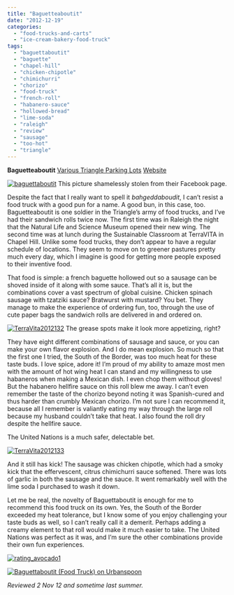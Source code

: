 ```yaml
---
title: "Baguetteaboutit"
date: "2012-12-19"
categories:
  - "food-trucks-and-carts"
  - "ice-cream-bakery-food-truck"
tags:
  - "baguettaboutit"
  - "baguette"
  - "chapel-hill"
  - "chicken-chipotle"
  - "chimichurri"
  - "chorizo"
  - "food-truck"
  - "french-roll"
  - "habanero-sauce"
  - "hollowed-bread"
  - "lime-soda"
  - "raleigh"
  - "review"
  - "sausage"
  - "too-hot"
  - "triangle"
---
```


**Baguetteaboutit** [Various Triangle Parking Lots](http://baguettaboutit.com/schedule/) [Website](http://baguettaboutit.com/)




<div class="caption">

[![](http://s3.amazonaws.com/thegourmez-wpmedia/2012/12/baguettaboutit.jpg "baguettaboutit")](http://s3.amazonaws.com/thegourmez-wpmedia/2012/12/baguettaboutit.jpg) This picture shamelessly stolen from their Facebook page.</div>


Despite the fact that I really want to spell it _bahgeddaboudit_, I can’t resist a food truck with a good pun for a name. A good bun, in this case, too. Baguetteaboutit is one soldier in the Triangle’s army of food trucks, and I’ve had their sandwich rolls twice now. The first time was in Raleigh the night that the Natural Life and Science Museum opened their new wing. The second time was at lunch during the Sustainable Classroom at TerraVITA in Chapel Hill. Unlike some food trucks, they don’t appear to have a regular schedule of locations. They seem to move on to greener pastures pretty much every day, which I imagine is good for getting more people exposed to their inventive food.

That food is simple: a french baguette hollowed out so a sausage can be shoved inside of it along with some sauce. That’s all it is, but the combinations cover a vast spectrum of global cuisine. Chicken spinach sausage with tzatziki sauce? Bratwurst with mustard? You bet. They manage to make the experience of ordering fun, too, through the use of cute paper bags the sandwich rolls are delivered in and ordered on.




<div class="caption">

[![](http://s3.amazonaws.com/thegourmez-wpmedia/2012/12/TerraVita2012132.jpg "TerraVita2012132")](http://s3.amazonaws.com/thegourmez-wpmedia/2012/12/TerraVita2012132.jpg) The grease spots make it look more appetizing, right?</div>


They have eight different combinations of sausage and sauce, or you can make your own flavor explosion. And I do mean explosion. So much so that the first one I tried, the South of the Border, was too much heat for these taste buds. I love spice, adore it! I’m proud of my ability to amaze most men with the amount of hot wing heat I can stand and my willingness to use habaneros when making a Mexican dish. I even chop them without gloves! But the habanero hellfire sauce on this roll blew me away. I can’t even remember the taste of the chorizo beyond noting it was Spanish-cured and thus harder than crumbly Mexican chorizo. I’m not sure I can recommend it, because all I remember is valiantly eating my way through the large roll because my husband couldn’t take that heat. I also found the roll dry despite the hellfire sauce.

The United Nations is a much safer, delectable bet.

[![](http://s3.amazonaws.com/thegourmez-wpmedia/2012/12/TerraVita2012133.jpg "TerraVita2012133")](http://s3.amazonaws.com/thegourmez-wpmedia/2012/12/TerraVita2012133.jpg)

And it still has kick! The sausage was chicken chipotle, which had a smoky kick that the effervescent, citrus chimichurri sauce softened. There was lots of garlic in both the sausage and the sauce. It went remarkably well with the lime soda I purchased to wash it down.

Let me be real, the novelty of Baguettaboutit is enough for me to recommend this food truck on its own. Yes, the South of the Border exceeded my heat tolerance, but I know some of you enjoy challenging your taste buds as well, so I can’t really call it a demerit. Perhaps adding a creamy element to that roll would make it much easier to take. The United Nations was perfect as it was, and I’m sure the other combinations provide their own fun experiences.

[![](http://s3.amazonaws.com/thegourmez-wpmedia/2009/02/rating_avocado1.gif "rating_avocado1")](http://s3.amazonaws.com/thegourmez-wpmedia/2009/02/rating_avocado1.gif)

[![Baguettaboutit (Food Truck) on Urbanspoon](http://www.urbanspoon.com/b/link/1685685/minilink.gif)](http://www.urbanspoon.com/r/25/1685685/restaurant/Baguettaboutit-Food-Truck-Chapel-Hill)

_Reviewed 2 Nov 12 and sometime last summer._
